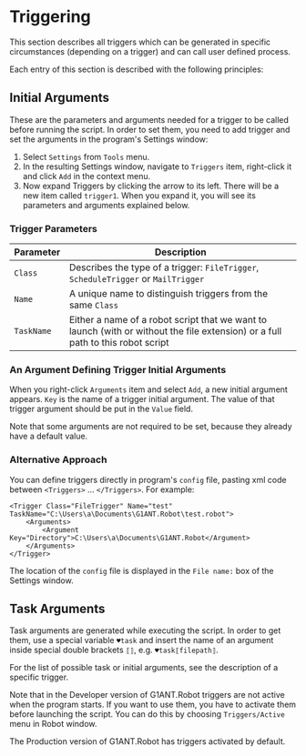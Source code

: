 # Triggering

This section describes all triggers which can be generated in specific circumstances (depending on a trigger) and can call user defined process.

Each entry of this section is described with the following principles:

## Initial Arguments

These are the parameters and arguments needed for a trigger to be called before running the script. In order to set them, you need to add trigger and set the arguments in the program's Settings window:

1. Select `Settings` from `Tools` menu.
2. In the resulting Settings window, navigate to `Triggers` item, right-click it and click `Add` in the context menu.
3. Now expand Triggers by clicking the arrow to its left. There will be a new item called `trigger1`. When you expand it, you will see its parameters and arguments explained below.

### Trigger Parameters

| Parameter  | Description                                                  |
| ---------- | ------------------------------------------------------------ |
| `Class`    | Describes the type of a trigger: `FileTrigger`, `ScheduleTrigger` or `MailTrigger` |
| `Name`     | A unique name to distinguish triggers from the same `Class`  |
| `TaskName` | Either a name of a robot script that we want to launch (with or without the file extension) or a full path to this robot script |

### An Argument Defining Trigger Initial Arguments

When you right-click `Arguments` item and select `Add`, a new initial argument appears. `Key` is the name of a trigger initial argument. The value of that trigger argument should be put in the `Value` field.

Note that some arguments are not required to be set, because they already have a default value.

### Alternative Approach

You can define triggers directly in program's `config` file, pasting xml code between `<Triggers>` … `</Triggers>`. For example:

```G1ANT
<Trigger Class="FileTrigger" Name="test" TaskName="C:\Users\a\Documents\G1ANT.Robot\test.robot">
	<Arguments>
		<Argument Key="Directory">C:\Users\a\Documents\G1ANT.Robot</Argument>
	</Arguments>
</Trigger> 
```

The location of the `config` file is displayed in the `File name:` box of the Settings window.

## Task Arguments

Task arguments are generated while executing the script. In order to get them, use a special variable `♥task` and insert the name of an argument inside special double brackets `⟦⟧`,
e.g. `♥task⟦filepath⟧`.

For the list of possible task or initial arguments, see the description of a specific trigger.

Note that in the Developer version of G1ANT.Robot triggers are not active when the program starts. If you want to use them, you have to activate them before launching the script. You can do this by choosing `Triggers/Active` menu in Robot window.

The Production version of G1ANT.Robot has triggers activated by default.

